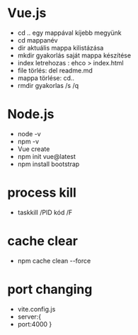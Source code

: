 # Vue.js
- cd .. egy mappával kíjebb megyünk
- cd mappanév 
- dir aktuális mappa kilistázása
- mkdir gyakorlás saját mappa készítése 
- index letrehozas : ehco > index.html
- file törlés: del readme.md 
- mappa törlése: cd.. 
- rmdir gyakorlas /s /q 

# Node.js 
- node -v 
- npm -v 
- Vue create
- npm init vue@latest 
- npm install bootstrap

# process kill
- taskkill /PID kód /F

# cache clear
- npm cache clean --force 


# port changing 
- vite.config.js
- server:{
- port:4000
}

